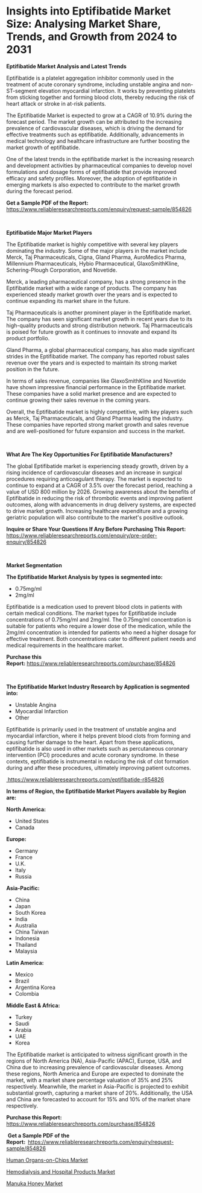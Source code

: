 <p><h1>Insights into Eptifibatide Market Size: Analysing Market Share, Trends, and Growth from 2024 to 2031</h1></p><p><strong>Eptifibatide Market Analysis and Latest Trends</strong></p>
<p><p>Eptifibatide is a platelet aggregation inhibitor commonly used in the treatment of acute coronary syndrome, including unstable angina and non-ST-segment elevation myocardial infarction. It works by preventing platelets from sticking together and forming blood clots, thereby reducing the risk of heart attack or stroke in at-risk patients.</p><p>The Eptifibatide Market is expected to grow at a CAGR of 10.9% during the forecast period. The market growth can be attributed to the increasing prevalence of cardiovascular diseases, which is driving the demand for effective treatments such as eptifibatide. Additionally, advancements in medical technology and healthcare infrastructure are further boosting the market growth of eptifibatide.</p><p>One of the latest trends in the eptifibatide market is the increasing research and development activities by pharmaceutical companies to develop novel formulations and dosage forms of eptifibatide that provide improved efficacy and safety profiles. Moreover, the adoption of eptifibatide in emerging markets is also expected to contribute to the market growth during the forecast period.</p></p>
<p><strong>Get a Sample PDF of the Report:&nbsp;</strong> <a href="https://www.reliableresearchreports.com/enquiry/request-sample/854826">https://www.reliableresearchreports.com/enquiry/request-sample/854826</a></p>
<p>&nbsp;</p>
<p><strong>Eptifibatide Major Market Players</strong></p>
<p><p>The Eptifibatide market is highly competitive with several key players dominating the industry. Some of the major players in the market include Merck, Taj Pharmaceuticals, Cigna, Gland Pharma, AuroMedics Pharma, Millennium Pharmaceuticals, Hybio Pharmaceutical, GlaxoSmithKline, Schering-Plough Corporation, and Novetide.</p><p>Merck, a leading pharmaceutical company, has a strong presence in the Eptifibatide market with a wide range of products. The company has experienced steady market growth over the years and is expected to continue expanding its market share in the future.</p><p>Taj Pharmaceuticals is another prominent player in the Eptifibatide market. The company has seen significant market growth in recent years due to its high-quality products and strong distribution network. Taj Pharmaceuticals is poised for future growth as it continues to innovate and expand its product portfolio.</p><p>Gland Pharma, a global pharmaceutical company, has also made significant strides in the Eptifibatide market. The company has reported robust sales revenue over the years and is expected to maintain its strong market position in the future.</p><p>In terms of sales revenue, companies like GlaxoSmithKline and Novetide have shown impressive financial performance in the Eptifibatide market. These companies have a solid market presence and are expected to continue growing their sales revenue in the coming years.</p><p>Overall, the Eptifibatide market is highly competitive, with key players such as Merck, Taj Pharmaceuticals, and Gland Pharma leading the industry. These companies have reported strong market growth and sales revenue and are well-positioned for future expansion and success in the market.</p></p>
<p>&nbsp;</p>
<p><strong>What Are The Key Opportunities For Eptifibatide Manufacturers?</strong></p>
<p><p>The global Eptifibatide market is experiencing steady growth, driven by a rising incidence of cardiovascular diseases and an increase in surgical procedures requiring anticoagulant therapy. The market is expected to continue to expand at a CAGR of 3.5% over the forecast period, reaching a value of USD 800 million by 2026. Growing awareness about the benefits of Eptifibatide in reducing the risk of thrombotic events and improving patient outcomes, along with advancements in drug delivery systems, are expected to drive market growth. Increasing healthcare expenditure and a growing geriatric population will also contribute to the market's positive outlook.</p></p>
<p><strong>Inquire or Share Your Questions If Any Before Purchasing This Report:</strong> <a href="https://www.reliableresearchreports.com/enquiry/pre-order-enquiry/854826">https://www.reliableresearchreports.com/enquiry/pre-order-enquiry/854826</a></p>
<p>&nbsp;</p>
<p><strong>Market Segmentation</strong></p>
<p><strong>The Eptifibatide Market Analysis by types is segmented into:</strong></p>
<p><ul><li>0.75mg/ml</li><li>2mg/ml</li></ul></p>
<p><p>Eptifibatide is a medication used to prevent blood clots in patients with certain medical conditions. The market types for Eptifibatide include concentrations of 0.75mg/ml and 2mg/ml. The 0.75mg/ml concentration is suitable for patients who require a lower dose of the medication, while the 2mg/ml concentration is intended for patients who need a higher dosage for effective treatment. Both concentrations cater to different patient needs and medical requirements in the healthcare market.</p></p>
<p><strong>Purchase this Report:&nbsp;</strong><a href="https://www.reliableresearchreports.com/purchase/854826">https://www.reliableresearchreports.com/purchase/854826</a></p>
<p>&nbsp;</p>
<p><strong>The Eptifibatide Market Industry Research by Application is segmented into:</strong></p>
<p><ul><li>Unstable Angina</li><li>Myocardial Infarction</li><li>Other</li></ul></p>
<p><p>Eptifibatide is primarily used in the treatment of unstable angina and myocardial infarction, where it helps prevent blood clots from forming and causing further damage to the heart. Apart from these applications, eptifibatide is also used in other markets such as percutaneous coronary intervention (PCI) procedures and acute coronary syndrome. In these contexts, eptifibatide is instrumental in reducing the risk of clot formation during and after these procedures, ultimately improving patient outcomes.</p></p>
<p><a href="https://www.reliableresearchreports.com/eptifibatide-r854826">&nbsp;https://www.reliableresearchreports.com/eptifibatide-r854826</a></p>
<p><strong>In terms of Region, the Eptifibatide Market Players available by Region are:</strong></p>
<p>
    <p> <strong> North America: </strong>
        <ul>
            <li>United States</li>
            <li>Canada</li>
        </ul>
        </p> 
    <p> <strong> Europe: </strong>
        <ul>
            <li>Germany</li>
            <li>France</li>
            <li>U.K.</li>
            <li>Italy</li>
            <li>Russia</li>
        </ul>
        </p> 
    <p> <strong> Asia-Pacific: </strong>
        <ul>
            <li>China</li>
            <li>Japan</li>
            <li>South Korea</li>
            <li>India</li>
            <li>Australia</li>
            <li>China Taiwan</li>
            <li>Indonesia</li>
            <li>Thailand</li>
            <li>Malaysia</li>
        </ul>
        </p> 
    <p> <strong> Latin America: </strong>
        <ul>
            <li>Mexico</li>
            <li>Brazil</li>
            <li>Argentina Korea</li>
            <li>Colombia</li>
        </ul>
        </p> 
    <p> <strong> Middle East & Africa: </strong>
        <ul>
            <li>Turkey</li>
            <li>Saudi</li>
            <li>Arabia</li>
            <li>UAE</li>
            <li>Korea</li>
        </ul>
    </p>
    </p>
<p><p>The Eptifibatide market is anticipated to witness significant growth in the regions of North America (NA), Asia-Pacific (APAC), Europe, USA, and China due to increasing prevalence of cardiovascular diseases. Among these regions, North America and Europe are expected to dominate the market, with a market share percentage valuation of 35% and 25% respectively. Meanwhile, the market in Asia-Pacific is projected to exhibit substantial growth, capturing a market share of 20%. Additionally, the USA and China are forecasted to account for 15% and 10% of the market share respectively.</p></p>
<p><strong>Purchase this Report: </strong><a href="https://www.reliableresearchreports.com/purchase/854826">https://www.reliableresearchreports.com/purchase/854826</a></p>
<p>&nbsp;<strong>Get a Sample PDF of the Report:&nbsp;&nbsp;</strong><a href="https://www.reliableresearchreports.com/enquiry/request-sample/854826">https://www.reliableresearchreports.com/enquiry/request-sample/854826</a></p>
<p><strong></strong></p>
<p><p><a href="https://view.publitas.com/reportprime-1/decoding-human-organs-on-chips-market-metrics-market-share-trends-and-growth-patterns/">Human Organs-on-Chips Market</a></p><p><a href="https://view.publitas.com/reportprime-1/hemodialysis-and-hospital-products-market-focuses-on-market-share-size-and-projected-forecast-till-2031/">Hemodialysis and Hospital Products Market</a></p><p><a href="https://github.com/JuliaFadel1922/Market-Research-Report-List-1/blob/main/manuka-honey-market.md">Manuka Honey Market</a></p></p>